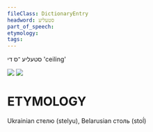 ```yaml
---
fileClass: DictionaryEntry
headword: סטעליע
part_of_speech: 
etymology: 
tags: 
---
```

סטעליע
־ס
די
'ceiling'

![](https://ia802902.us.archive.org/9/items/Yiddish-Dialect-Maps/map%20-%20FoY3-91%20-%20stolye%20stelye%20stalavanye%20sufit%20patalok.jpg)
![](https://ia902902.us.archive.org/9/items/Yiddish-Dialect-Maps/Herzog3-76-Ceiling-93.jpg)

ETYMOLOGY
===========
Ukrainian стелю (stelyu), Belarusian столь (stoĺ)
